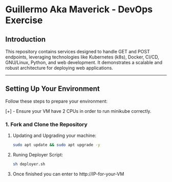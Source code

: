 # Guillermo Aka Maverick - DevOps Exercise

## Introduction

This repository contains services designed to handle GET and POST endpoints, leveraging technologies like Kubernetes (k8s), Docker, CI/CD, GNU/Linux, Python, and web development. It demonstrates a scalable and robust architecture for deploying web applications.

---

## Setting Up Your Environment

Follow these steps to prepare your environment:

[+] - Ensure your VM have 2 CPUs in order to run minikube correctly.

### 1. Fork and Clone the Repository

1. Updating and Upgrading your machine:
   ```bash
   sudo apt update && sudo apt upgrade -y
   ```

2. Runing Deployer Script:
     ```bash
     sh deployer.sh
     ```
2. Once finished you can enter to http://IP-for-your-VM
  
